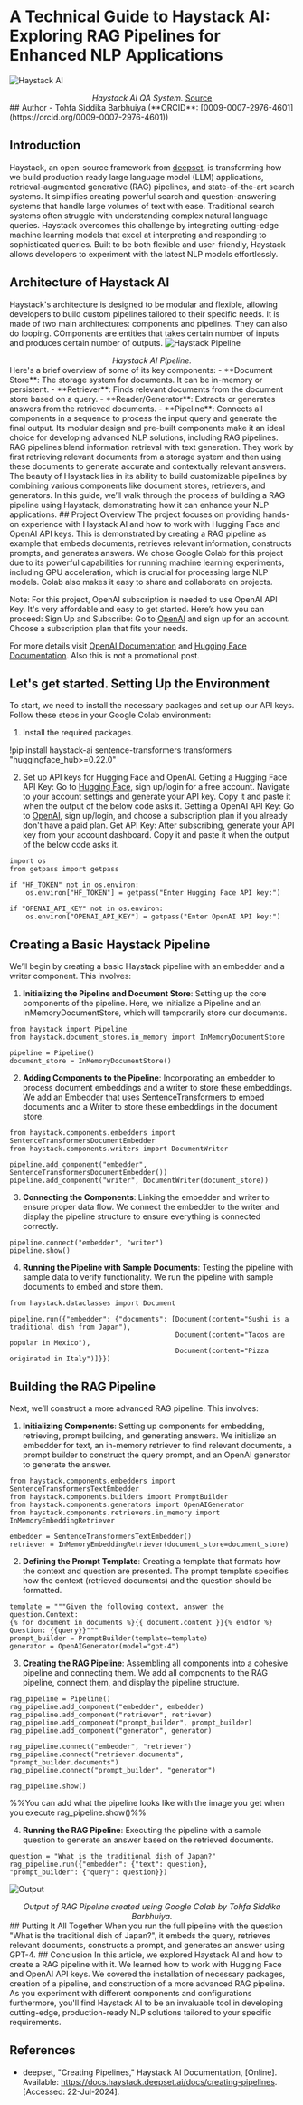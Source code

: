 # A Technical Guide to Haystack AI: Exploring RAG Pipelines for Enhanced NLP Applications

![Haystack AI](img/haystack-thumbnail.png)  
<div align="center" ><i>Haystack AI QA System.</i> <a href="https://www.equalexperts.com/blog/our-thinking/haystack-a-deep-learning-based-question-answering-framework/" target="_blank">Source</a></div>
## Author  
- Tohfa Siddika Barbhuiya (**ORCID**: [0009-0007-2976-4601](https://orcid.org/0009-0007-2976-4601))  

## Introduction
Haystack, an open-source framework from <a href="https://www.deepset.ai/" target="_blank">deepset</a>, is transforming how we build production ready large language model (LLM) applications, retrieval-augmented generative (RAG) pipelines, and state-of-the-art search systems. It simplifies creating powerful search and question-answering systems that handle large volumes of text with ease. Traditional search systems often struggle with understanding complex natural language queries. Haystack overcomes this challenge by integrating cutting-edge machine learning models that excel at interpreting and responding to sophisticated queries. Built to be both flexible and user-friendly, Haystack allows developers to experiment with the latest NLP models effortlessly.
## Architecture of Haystack AI
Haystack's architecture is designed to be modular and flexible, allowing developers to build custom pipelines tailored to their specific needs. It is made of two main architectures: components and pipelines. They can also do looping. COmponents are entities that takes certain number of inputs and produces certain number of outputs.
![Haystack Pipeline](img/haystack-architecture.png) 
<div align="center" ><i>Haystack AI Pipeline. </i></div>
Here's a brief overview of some of its key components:
- **Document Store**: The storage system for documents. It can be in-memory or persistent.
- **Retriever**: Finds relevant documents from the document store based on a query.
- **Reader/Generator**: Extracts or generates answers from the retrieved documents.
- **Pipeline**: Connects all components in a sequence to process the input query and generate the final output.
Its modular design and pre-built components make it an ideal choice for developing advanced NLP solutions, including RAG pipelines.
RAG pipelines blend information retrieval with text generation. They work by first retrieving relevant documents from a storage system and then using these documents to generate accurate and contextually relevant answers. The beauty of Haystack lies in its ability to build customizable pipelines by combining various components like document stores, retrievers, and generators. In this guide, we’ll walk through the process of building a RAG pipeline using Haystack, demonstrating how it can enhance your NLP applications.
## Project Overview 
The project focuses on providing hands-on experience with Haystack AI and how to work with Hugging Face and OpenAI API keys. This is demonstrated by creating a RAG pipeline as example that embeds documents, retrieves relevant information, constructs prompts, and generates answers. We chose Google Colab for this project due to its powerful capabilities for running machine learning experiments, including GPU acceleration, which is crucial for processing large NLP models. Colab also makes it easy to share and collaborate on projects.

Note: For this project, OpenAI subscription is needed to use OpenAI API Key. It's very affordable and easy to get started.
Here’s how you can proceed:
Sign Up and Subscribe: Go to <a href="https://openai.com/index/openai-api/" target="_blank">OpenAI</a> and sign up for an account. Choose a subscription plan that fits your needs.

For more details visit <a href="https://platform.openai.com/docs/overview" target="_blank">OpenAI Documentation</a> and <a href="https://huggingface.co/docs" target="_blank">Hugging Face Documentation</a>. Also this is not a promotional post.

## Let's get started. Setting Up the Environment
To start, we need to install the necessary packages and set up our API keys. Follow these steps in your Google Colab environment:

1. Install the required packages.

!pip install haystack-ai sentence-transformers transformers "huggingface_hub>=0.22.0"

2. Set up API keys for Hugging Face and OpenAI.
Getting a Hugging Face API Key:
Go to <a href="https://huggingface.co/" target="_blank">Hugging Face</a>, sign up/login for a free account. Navigate to your account settings and generate your API key. Copy it and paste it when the output of the below code asks it.
Getting a OpenAI API Key:
Go to <a href="https://openai.com/index/openai-api/" target="_blank">OpenAI</a>, sign up/login, and choose a subscription plan if you already don't have a paid plan.
Get API Key: After subscribing, generate your API key from your account dashboard. Copy it and paste it when the output of the below code asks it.
```
import os
from getpass import getpass

if "HF_TOKEN" not in os.environ:
    os.environ["HF_TOKEN"] = getpass("Enter Hugging Face API key:")

if "OPENAI_API_KEY" not in os.environ:
    os.environ["OPENAI_API_KEY"] = getpass("Enter OpenAI API key:")
```
## Creating a Basic Haystack Pipeline
We’ll begin by creating a basic Haystack pipeline with an embedder and a writer component. This involves:
1. **Initializing the Pipeline and Document Store**: Setting up the core components of the pipeline. Here, we initialize a Pipeline and an InMemoryDocumentStore, which will temporarily store our documents.
```
from haystack import Pipeline
from haystack.document_stores.in_memory import InMemoryDocumentStore

pipeline = Pipeline()
document_store = InMemoryDocumentStore()
```
2. **Adding Components to the Pipeline**: Incorporating an embedder to process document embeddings and a writer to store these embeddings. We add an Embedder that uses SentenceTransformers to embed documents and a Writer to store these embeddings in the document store.
```
from haystack.components.embedders import SentenceTransformersDocumentEmbedder
from haystack.components.writers import DocumentWriter

pipeline.add_component("embedder", SentenceTransformersDocumentEmbedder())
pipeline.add_component("writer", DocumentWriter(document_store))
```
3. **Connecting the Components**: Linking the embedder and writer to ensure proper data flow. We connect the embedder to the writer and display the pipeline structure to ensure everything is connected correctly.
```
pipeline.connect("embedder", "writer")
pipeline.show()
```

4. **Running the Pipeline with Sample Documents**: Testing the pipeline with sample data to verify functionality. We run the pipeline with sample documents to embed and store them.
```
from haystack.dataclasses import Document

pipeline.run({"embedder": {"documents": [Document(content="Sushi is a traditional dish from Japan"),
                                         Document(content="Tacos are popular in Mexico"),
                                         Document(content="Pizza originated in Italy")]}})
```
## Building the RAG Pipeline
Next, we’ll construct a more advanced RAG pipeline. This involves:
1. **Initializing Components**: Setting up components for embedding, retrieving, prompt building, and generating answers. We initialize an embedder for text, an in-memory retriever to find relevant documents, a prompt builder to construct the query prompt, and an OpenAI generator to generate the answer.
```
from haystack.components.embedders import SentenceTransformersTextEmbedder
from haystack.components.builders import PromptBuilder
from haystack.components.generators import OpenAIGenerator
from haystack.components.retrievers.in_memory import InMemoryEmbeddingRetriever

embedder = SentenceTransformersTextEmbedder()
retriever = InMemoryEmbeddingRetriever(document_store=document_store)
```
2. **Defining the Prompt Template**: Creating a template that formats how the context and question are presented. The prompt template specifies how the context (retrieved documents) and the question should be formatted.
```
template = """Given the following context, answer the question.Context:
{% for document in documents %}{{ document.content }}{% endfor %}
Question: {{query}}"""
prompt_builder = PromptBuilder(template=template)
generator = OpenAIGenerator(model="gpt-4") 
```
3. **Creating the RAG Pipeline**: Assembling all components into a cohesive pipeline and connecting them. We add all components to the RAG pipeline, connect them, and display the pipeline structure.
```
rag_pipeline = Pipeline()
rag_pipeline.add_component("embedder", embedder)
rag_pipeline.add_component("retriever", retriever)
rag_pipeline.add_component("prompt_builder", prompt_builder)
rag_pipeline.add_component("generator", generator)

rag_pipeline.connect("embedder", "retriever")
rag_pipeline.connect("retriever.documents", "prompt_builder.documents")
rag_pipeline.connect("prompt_builder", "generator")

rag_pipeline.show()
```

%%You can add what the pipeline looks like with the image you get when you execute rag_pipeline.show()%%

4. **Running the RAG Pipeline**: Executing the pipeline with a sample question to generate an answer based on the retrieved documents.
```
question = "What is the traditional dish of Japan?"
rag_pipeline.run({"embedder": {"text": question},
"prompt_builder": {"query": question}})
```

![Output](img/haystack-rag-output.png) 
<div align="center" ><i>Output of RAG Pipeline created using Google Colab by Tohfa Siddika Barbhuiya.</i></div>
## Putting It All Together
When you run the full pipeline with the question "What is the traditional dish of Japan?", it embeds the query, retrieves relevant documents, constructs a prompt, and generates an answer using GPT-4.
## Conclusion
In this article, we explored Haystack AI and how to create a RAG pipeline with it. We learned how to work with Hugging Face and OpenAI API keys. We covered the installation of necessary packages, creation of a pipeline, and construction of a more advanced RAG pipeline. As you experiment with different components and configurations furthermore, you'll find Haystack AI to be an invaluable tool in developing cutting-edge, production-ready NLP solutions tailored to your specific requirements.

## References  
- deepset, "Creating Pipelines," Haystack AI Documentation, [Online]. Available: https://docs.haystack.deepset.ai/docs/creating-pipelines. [Accessed: 22-Jul-2024].



